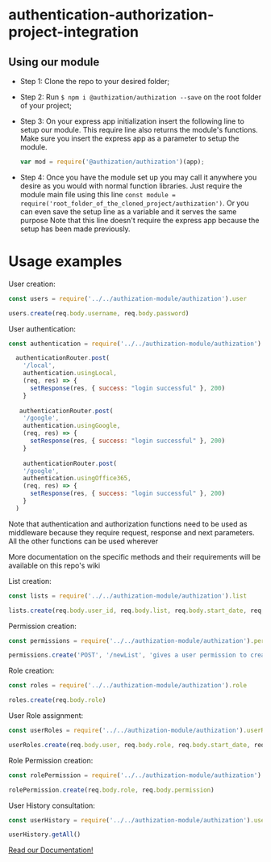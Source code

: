 ﻿# authentication-authorization-project-integration

## Using our module

* Step 1: Clone the repo to your desired folder;

* Step 2: Run ```$ npm i @authization/authization --save``` on the root folder of your project;

* Step 3: On your express app initialization insert the following line to setup our module. This require line also returns the module's functions. Make sure you insert the express app as a parameter to setup the module.
  ```js 
  var mod = require('@authization/authization')(app);
  ```
  
* Step 4: Once you have the module set up you may call it anywhere you desire as you would with normal function libraries.
Just require the module main file using this line ``` const module = require('root_folder_of_the_cloned_project/authization') ```.
Or you can even save the setup line as a variable and it serves the same purpose
Note that this line doesn't require the express app because the setup has been made previously.

# Usage examples

User creation:
```js
const users = require('../../authization-module/authization').user

users.create(req.body.username, req.body.password)
```

User authentication:
```js
const authentication = require('../../authization-module/authization').authenticate

  authenticationRouter.post(
    '/local',
    authentication.usingLocal,
    (req, res) => {
      setResponse(res, { success: "login successful" }, 200)
    }
  
   authenticationRouter.post(
    '/google',
    authentication.usingGoogle,
    (req, res) => {
      setResponse(res, { success: "login successful" }, 200)
    }
    
    authenticationRouter.post(
    '/google',
    authentication.usingOffice365,
    (req, res) => {
      setResponse(res, { success: "login successful" }, 200)
    }
  )
 ```

Note that authentication and authorization functions need to be used as middleware because they require request, response and next parameters. All the other functions can be used wherever
 
More documentation on the specific methods and their requirements will be available on this repo's wiki

List creation:
```js
const lists = require('../../authization-module/authization').list

lists.create(req.body.user_id, req.body.list, req.body.start_date, req.body.end_date, req.body.updater, req.body.active)
```

Permission creation:
```js
const permissions = require('../../authization-module/authization').permission

permissions.create('POST', '/newList', 'gives a user permission to create new Lists')
```

Role creation:
```js
const roles = require('../../authization-module/authization').role

roles.create(req.body.role)
```

User Role assignment:
```js
const userRoles = require('../../authization-module/authization').userRole

userRoles.create(req.body.user, req.body.role, req.body.start_date, req.body.end_date, req.body.updater, req.body.active)
```

Role Permission creation:
```js
const rolePermission = require('../../authization-module/authization').rolePermission

rolePermission.create(req.body.role, req.body.permission)
```

User History consultation:
```js
const userHistory = require('../../authization-module/authization').userHistory

userHistory.getAll()
```

[Read our Documentation!](https://github.com/dleandro/Authentication-and-Authorization-Node-Component-/blob/master/authization-module/reports%26docs/dals-documentation/docs/index.html)
